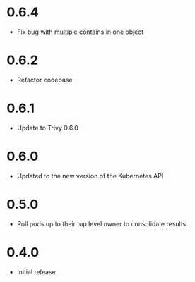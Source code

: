 # 0.6.4
* Fix bug with multiple contains in one object

# 0.6.2
* Refactor codebase

# 0.6.1
* Update to Trivy 0.6.0

# 0.6.0
* Updated to the new version of the Kubernetes API

# 0.5.0
* Roll pods up to their top level owner to consolidate results.

# 0.4.0
* Initial release

